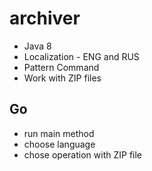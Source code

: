 # archiver

- Java 8
- Localization - ENG and RUS
- Pattern Command
- Work with ZIP files

Go
--
- run main method
- choose language
- chose operation with ZIP file